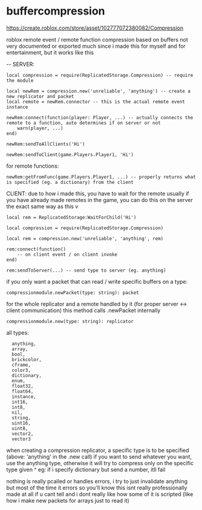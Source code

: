 # buffercompression
https://create.roblox.com/store/asset/102777072380082/Compression

roblox remote event / remote function compression based on buffers
not very documented or exported much since i made this for myself and for entertainment, but it works like this

-- SERVER:

	local compression = require(ReplicatedStorage.Compression) -- require the module

	local newRem = compression.new('unreliable', 'anything') -- create a new replicator and packet
	local remote = newRem.connector -- this is the actual remote event instance

	newRem:connect(function(player: Player, ...) -- actually connects the remote to a function, auto determines if on server or not
		warn(player, ...)
	end)
	
	newRem:sendToAllClients('Hi')
	
	newRem:sendToClient(game.Players.Player1, 'Hi')
	
for remote functions:
	
	newRem:getFromFunc(game.Players.Player1, ...) -- properly returns what is specified (eg. a dictionary) from the client

CLIENT:
due to how i made this, you have to wait for the remote usually
if you have already made remotes in the game, you can do this on the server the exact same way as this v

	local rem = ReplicatedStorage:WaitForChild('Hi')

	local compression = require(ReplicatedStorage.Compression)

	local rem = compression.new('unreliable', 'anything', rem)
	
	rem:connect(function()
		-- on client event / on client invoke
	end)
	
	rem:sendToServer(...) -- send type to server (eg. anything)

 
if you only want a packet that can read / write specific buffers on a type:

	compressionmodule.newPacket(type: string): packet


for the whole replicator and a remote handled by it (for proper server <-> client communication)
this method calls .newPacket internally

	compressionmodule.new(type: string): replicator

all types:

	  anything,
	  array,
	  bool,
	  brickcolor,
	  cframe,
	  color3,
	  dictionary,
	  enum,
	  float32,
	  float64,
	  instance,
	  int16,
	  int8,
	  nil,
	  string,
	  uint16,
	  uint8,
	  vector2,
	  vector3

when creating a compression replicator, a specific type is to be specified (above: 'anything' in the .new call)
if you want to send whatever you want, use the anything type, otherwise it will try to compress only on the specific type given
^ eg: if i specify dictionary but send a number, itll fail

nothing is really pcalled or handles errors, i try to just invalidate anything but most of the time it errors so you'll know
this isnt really professionally made at all if u cant tell and i dont really like how some of it is scripted (like how i make new packets for arrays just to read it)
